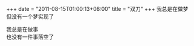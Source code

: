+++
date = "2011-08-15T01:00:13+08:00"
title = "双刀"
+++
我总是在做梦  
但没有一个梦实现了  
  
我总是在做事  
也没有一件事落空了  
